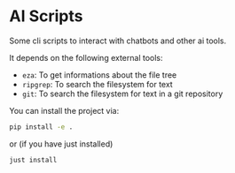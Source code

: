 # AI Scripts

Some cli scripts to interact with chatbots and other ai tools.

It depends on the following external tools:

- `eza`: To get informations about the file tree
- `ripgrep`: To search the filesystem for text
- `git`: To search the filesystem for text in a git repository

You can install the project via:

```sh
pip install -e .
```

or (if you have just installed)

```sh
just install
```

